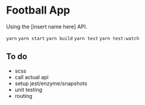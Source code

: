 # Football App

Using the [insert name here] API.

`yarn`
`yarn start`
`yarn build`
`yarn test`
`yarn test:watch`

## To do
- scss
- call actual api
- setup jest/enzyme/snapshots
- unit testing
- routing
